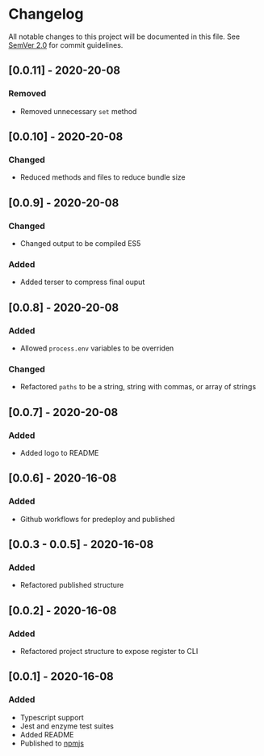 # Changelog

All notable changes to this project will be documented in this file. See [SemVer 2.0](https://semver.org/) for commit guidelines.

## [0.0.11] - 2020-20-08

### Removed

- Removed unnecessary `set` method

## [0.0.10] - 2020-20-08

### Changed

- Reduced methods and files to reduce bundle size

## [0.0.9] - 2020-20-08

### Changed

- Changed output to be compiled ES5

### Added

- Added terser to compress final ouput

## [0.0.8] - 2020-20-08

### Added

- Allowed `process.env` variables to be overriden

### Changed

- Refactored `paths` to be a string, string with commas, or array of strings

## [0.0.7] - 2020-20-08

### Added

- Added logo to README

## [0.0.6] - 2020-16-08

### Added

- Github workflows for predeploy and published

## [0.0.3 - 0.0.5] - 2020-16-08

### Added

- Refactored published structure

## [0.0.2] - 2020-16-08

### Added

- Refactored project structure to expose register to CLI

## [0.0.1] - 2020-16-08

### Added

- Typescript support
- Jest and enzyme test suites
- Added README
- Published to [npmjs](https://www.npmjs.com/package/snackables)
